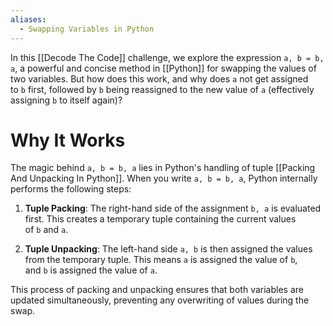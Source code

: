 ```yaml
---
aliases:
  - Swapping Variables in Python
---
```

In this [[Decode The Code]] challenge, we explore the expression `a, b = b, a`, a powerful and concise method in [[Python]] for swapping the values of two variables. But how does this work, and why does `a` not get assigned to `b` first, followed by `b` being reassigned to the new value of `a` (effectively assigning `b` to itself again)?

# Why It Works

The magic behind `a, b = b, a` lies in Python's handling of tuple [[Packing And Unpacking In Python]]. When you write `a, b = b, a`, Python internally performs the following steps:

1. **Tuple Packing**: The right-hand side of the assignment `b, a` is evaluated first. This creates a temporary tuple containing the current values of `b` and `a`.

2. **Tuple Unpacking**: The left-hand side `a, b` is then assigned the values from the temporary tuple. This means `a` is assigned the value of `b`, and `b` is assigned the value of `a`.

This process of packing and unpacking ensures that both variables are updated simultaneously, preventing any overwriting of values during the swap.